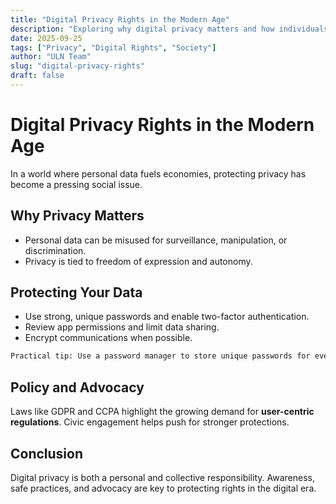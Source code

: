 ```yaml
---
title: "Digital Privacy Rights in the Modern Age"
description: "Exploring why digital privacy matters and how individuals can protect their personal data online."
date: 2025-09-25
tags: ["Privacy", "Digital Rights", "Society"]
author: "ULN Team"
slug: "digital-privacy-rights"
draft: false
---
```


# Digital Privacy Rights in the Modern Age

In a world where personal data fuels economies, protecting privacy has become a pressing social issue.

## Why Privacy Matters

- Personal data can be misused for surveillance, manipulation, or discrimination.  
- Privacy is tied to freedom of expression and autonomy.  

## Protecting Your Data

- Use strong, unique passwords and enable two-factor authentication.  
- Review app permissions and limit data sharing.  
- Encrypt communications when possible.  

```txt
Practical tip: Use a password manager to store unique passwords for every service.
```

## Policy and Advocacy

Laws like GDPR and CCPA highlight the growing demand for **user-centric regulations**. Civic engagement helps push for stronger protections.

## Conclusion

Digital privacy is both a personal and collective responsibility. Awareness, safe practices, and advocacy are key to protecting rights in the digital era.
